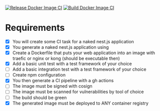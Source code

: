 [![Release Docker Image CI](https://github.com/mbpf1090/cc-devops/actions/workflows/docker-release.yml/badge.svg?branch=release)](https://github.com/mbpf1090/cc-devops/actions/workflows/docker-release.yml)
[![Build Docker Image CI](https://github.com/mbpf1090/cc-devops/actions/workflows/docker-build.yml/badge.svg?branch=main)](https://github.com/mbpf1090/cc-devops/actions/workflows/docker-build.yml)
# Requirements

- [x] You will create some CI task for a naked nest.js application
- [x] You generate a naked nest.js application using
- [x] Create a Dockerfile that puts your web application into an image with traefic or nginx or kong (should be executable then)
- [x] Add a basic unit test with a test framework of your choice
- [ ] Add a basic integration test with a test framework of your choice
- [ ] Create npm configuration
- [x] You then generate a CI pipeline with a gh actions
- [ ] The image must be signed with cosign
- [ ] The image must be scanned for vulnerabilities by tool of choice
- [ ] The build should be green
- [x] The generated image must be deployed to ANY container registry
